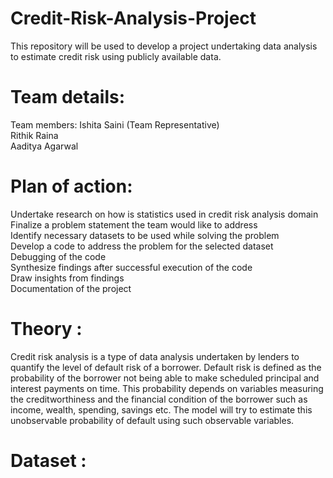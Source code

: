 # Credit-Risk-Analysis-Project
This repository will be used to develop a project undertaking data analysis to estimate credit risk using publicly available data. 

# Team details: 
Team members: 
Ishita Saini (Team Representative) <br />
Rithik Raina <br />
Aaditya Agarwal <br />

# Plan of action: 
Undertake research on how is statistics used in credit risk analysis domain <br />
Finalize a problem statement the team would like to address <br />
Identify necessary datasets to be used while solving the problem <br />
Develop a code to address the problem for the selected dataset <br />
Debugging of the code <br />
Synthesize findings after successful execution of the code <br />
Draw insights from findings <br />
Documentation of the project <br />

# Theory : 
Credit risk analysis is a type of data analysis undertaken by lenders to quantify the level of default risk of a borrower. Default risk is defined as the probability of the borrower not being able to make scheduled principal and interest payments on time. This probability depends on variables measuring the creditworthiness and the financial condition of the borrower such as income, wealth, spending, savings etc. The model will try to estimate this unobservable probability of default using such observable variables. 

# Dataset : 
